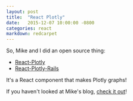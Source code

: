 ```yaml
---
layout: post
title:  "React Plotly"
date:   2015-12-07 10:00:00 -0800
categories: react
markdown: redcarpet
---
```

So, Mike and I did an open source thing: 

- [React-Plotly](https://www.npmjs.com/package/react-plotly)
- [React-Plotly-Rails](https://rubygems.org/gems/react-plotly-rails)

It's a React component that makes Plotly graphs!

If you haven't looked at Mike's blog, [check it out](https://imbadatcleverurls.blogspot.com)!

